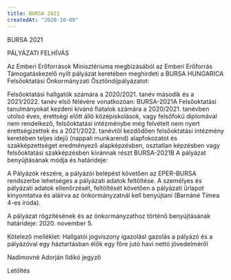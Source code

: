 ```yaml
---
title: BURSA 2021
createdAt: "2020-10-09"
---
```

BURSA 2021

PÁLYÁZATI FELHÍVÁS

Az Emberi Erőforrások Minisztériuma megbízásából az Emberi Erőforrás Támogatáskezelő nyílt pályázat keretében meghirdeti a BURSA HUNGARICA Felsőoktatási Önkormányzati Ösztöndíjpályázatot:

Felsőoktatási hallgatók számára a 2020/2021. tanév második és a 2021/2022. tanév első félévére vonatkozóan: BURSA-2021A 
Felsőoktatási tanulmányokat kezdeni kívánó fiatalok számára
a 2020/2021. tanévben utolsó éves, érettségi előtt álló középiskolások, vagy
felsőfokú diplomával nem rendelkező, felsőoktatási intézménybe még felvételt nem nyert érettségizettek és a
2021/2022. tanévtől kezdődően felsőoktatási intézmény keretében teljes idejű (nappali munkarend) alapfokozatot és szakképzettséget eredményező alapképzésben, osztatlan képzésben vagy felsőoktatási szakképzésben kívánnak részt
BURSA-2021B 
A pályázat benyújtásának módja és határideje:

A Pályázók részére, a pályázói belépést követően az EPER-BURSA rendszerbe lehetséges a pályázati adatok feltöltése. A személyes és pályázati adatok ellenőrzését, feltöltését követően a pályázati űrlapot kinyomtatva és aláírva az önkormányzatnál kell benyújtani (Barnáné Tímea 4-es iroda).

A pályázat rögzítésének és az önkormányzathoz történő benyújtásának határideje: 2020. november 5. 

Kötelező melléklet:
Hallgatói jogviszony igazolásI
gazolás a pályázó és a pályázóval egy háztartásban élők egy főre jutó havi nettó jövedelméről 


Nadimovné Adorján Ildikó  jegyző 


<v-btn color="primary" href="/content/bursa2021/bursa_2021.pdf" target="_blank">
Letöltés
</v-btn>